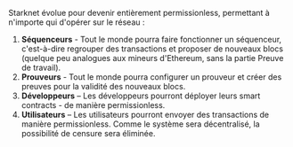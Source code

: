 Starknet évolue pour devenir entièrement permissionless, permettant à n'importe qui d'opérer sur le réseau :

1. **Séquenceurs** - Tout le monde pourra faire fonctionner un séquenceur, c'est-à-dire regrouper des transactions et proposer de nouveaux blocs (quelque peu analogues aux mineurs d'Ethereum, sans la partie Preuve de travail).
2. **Prouveurs** - Tout le monde pourra configurer un prouveur et créer des preuves pour la validité des nouveaux blocs.
3. **Développeurs** – Les développeurs pourront déployer leurs smart contracts - de manière permissionless.
4. **Utilisateurs** – Les utilisateurs pourront envoyer des transactions de manière permissionless. Comme le système sera décentralisé, la possibilité de censure sera éliminée.